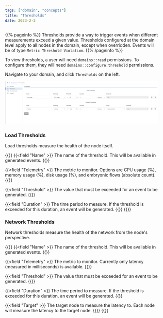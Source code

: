```yaml
---
tags: ["domain", "concepts"]
title: "Thresholds"
date: 2023-2-3
---
```


{{% pageinfo %}}
Thresholds provide a way to trigger events when different measurements exceed a given value. Thresholds configured at the domain level apply to all nodes in the domain, except when overridden. Events will be of type `Metric Threshold Violation`.
{{% /pageinfo %}}

To view thresholds, a user will need `domains::read` permissions. To configure them, they will need `domains::configure:threshold` permissions.

Navigate to your domain, and click `Thresholds` on the left.

![img](list.png)

### Load Thresholds

Load thresholds measure the health of the node itself.

{{<fields>}}
{{<field "Name" >}}
The name of the threshold. This will be available in generated events.
{{</field >}}

{{<field "Telemetry" >}}
The metric to monitor. Options are CPU usage (%), memory usage (%), disk usage (%), and embryonic flows (absolute count).
{{</field >}}

{{<field "Threshold" >}}
The value that must be exceeded for an event to be generated.
{{</field >}}

{{<field "Duration" >}}
The time period to measure. If the threshold is exceeded for this duration, an event will be generated.
{{</field >}}
{{</fields>}}

### Network Thresholds

Network thresholds measure the health of the network from the node's perspective.

{{<fields>}}
{{<field "Name" >}}
The name of the threshold. This will be available in generated events.
{{</field >}}

{{<field "Telemetry" >}}
The metric to monitor. Currently only latency (measured in milliseconds) is available.
{{</field >}}

{{<field "Threshold" >}}
The value that must be exceeded for an event to be generated.
{{</field >}}

{{<field "Duration" >}}
The time period to measure. If the threshold is exceeded for this duration, an event will be generated.
{{</field >}}

{{<field "Target" >}}
The target node to measure the latency to. Each node will measure the latency to the target node.
{{</field >}}
{{</fields>}}
